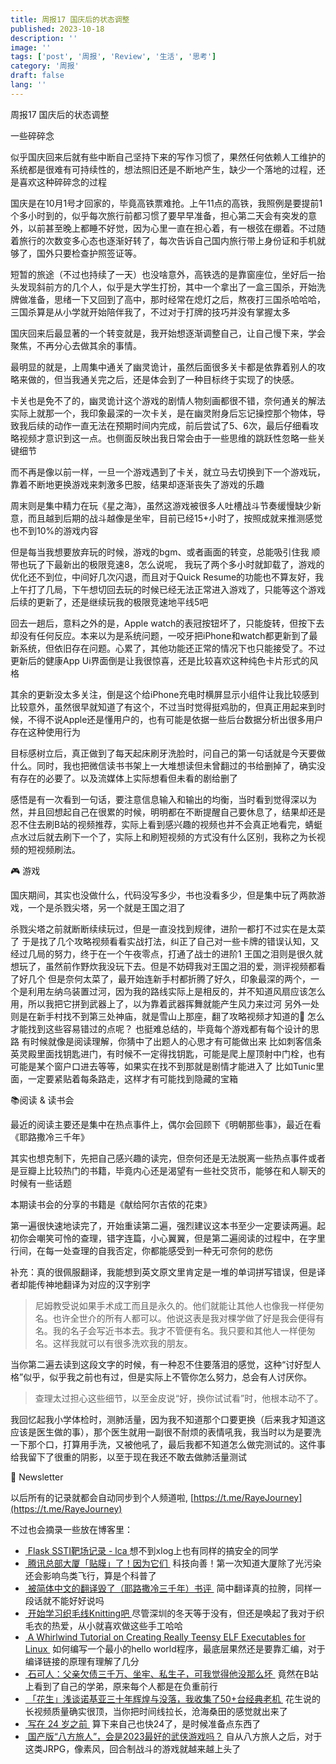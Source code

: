 ```yaml
---
title: 周报17 国庆后的状态调整
published: 2023-10-18
description: ''
image: ''
tags: ['post', '周报', 'Review', '生活', '思考']
category: '周报'
draft: false
lang: ''
---
```

 周报17 国庆后的状态调整





<!-- ![Group 1 (1)](./attachments/bafybeiaubjggbgnyccictn65kl3xcurpdilcxfh7hmhpbnim6m6virg7gu.png) -->

 一些碎碎念

似乎国庆回来后就有些中断自己坚持下来的写作习惯了，果然任何依赖人工维护的系统都是很难有可持续性的，想法照旧还是不断地产生，缺少一个落地的过程，还是喜欢这种碎碎念的过程 

国庆是在10月1号才回家的，毕竟高铁票难抢。上午11点的高铁，我照例是要提前1个多小时到的，似乎每次旅行前都习惯了要早早准备，担心第二天会有突发的意外，以前甚至晚上都睡不好觉，因为心里一直在担心着，有一根弦在绷着。不过随着旅行的次数变多心态也逐渐好转了，每次告诉自己国内旅行带上身份证和手机就够了，国外只要检查护照签证等。

短暂的旅途（不过也持续了一天）也没啥意外，高铁选的是靠窗座位，坐好后一抬头发现斜前方的几个人，似乎是大学生打扮，其中一个拿出了一盒三国杀，开始洗牌做准备，思绪一下又回到了高中，那时经常在熄灯之后，熬夜打三国杀哈哈哈，三国杀算是从小学就开始陪伴我了，不过对于打牌的技巧并没有掌握太多

国庆回来后最显著的一个转变就是，我开始想逐渐调整自己，让自己慢下来，学会聚焦，不再分心去做其余的事情。

最明显的就是，上周集中通关了幽灵诡计，虽然后面很多关卡都是依靠着别人的攻略来做的，但当我通关完之后，还是体会到了一种目标终于实现了的快感。

卡关也是免不了的，幽灵诡计这个游戏的剧情人物刻画都很不错，奈何通关的解法实际上就那一个，我印象最深的一次卡关，是在幽灵附身后忘记操控那个物体，导致我后续的动作一直无法在预期时间内完成，前后尝试了5、6次，最后仔细看攻略视频才意识到这一点。也侧面反映出我日常会由于一些思维的跳跃性忽略一些关键细节

而不再是像以前一样，一旦一个游戏遇到了卡关，就立马去切换到下一个游戏玩，靠着不断地更换游戏来刺激多巴胺，结果却逐渐丧失了游戏的乐趣

周末则是集中精力在玩《星之海》，虽然这游戏被很多人吐槽战斗节奏缓慢缺少新意，而且越到后期的战斗越像是坐牢，目前已经15+小时了，按照成就来推测感觉也不到10%的游戏内容

但是每当我想要放弃玩的时候，游戏的bgm、或者画面的转变，总能吸引住我
顺带也玩了下最新出的极限竞速8，怎么说呢， 我玩了两个多小时就卸载了，游戏的优化还不到位，中间好几次闪退，而且对于Quick Resume的功能也不算友好，我上午打了几局，下午想切回去玩的时候已经无法正常进入游戏了，只能等这个游戏后续的更新了，还是继续玩我的极限竞速地平线5吧

回去一趟后，意料之外的是，Apple watch的表冠按钮坏了，只能旋转，但按下去却没有任何反应。本来以为是系统问题，一咬牙把iPhone和watch都更新到了最新系统，但依旧存在问题。心累了，其他功能还正常的情况下也只能接受了。不过更新后的健康App Ui界面倒是让我很惊喜，还是比较喜欢这种纯色卡片形式的风格

其余的更新没太多关注，倒是这个给iPhone充电时横屏显示小组件让我比较感到比较意外，虽然很早就知道了有这个，不过当时觉得挺鸡肋的，但真正用起来到时候，不得不说Apple还是懂用户的，也有可能是依据一些后台数据分析出很多用户存在这种使用行为

目标感树立后，真正做到了每天起床刷牙洗脸时，问自己的第一句话就是今天要做什么。同时，我也把微信读书书架上一大堆想读但未曾翻过的书给删掉了，确实没有存在的必要了。以及流媒体上实际想看但未看的剧给删了

感悟是有一次看到一句话，要注意信息输入和输出的均衡，当时看到觉得深以为然，并且回想起自己在很累的时候，明明都在不断提醒自己要休息了，结果却还是忍不住去刷B站的视频推荐，实际上看到感兴趣的视频也并不会真正地看完，蜻蜓点水过后就去刷下一个了，实际上和刷短视频的方式没有什么区别，我称之为长视频的短视频刷法。


 🎮 游戏

国庆期间，其实也没做什么，代码没写多少，书也没看多少，但是集中玩了两款游戏，一个是杀戮尖塔，另一个就是王国之泪了

杀戮尖塔之前就断断续续玩过，但是一直没找到规律，进阶一都打不过实在是太菜了
于是找了几个攻略视频看看实战打法，纠正了自己对一些卡牌的错误认知，又经过几局的努力，终于在一个午夜零点，打通了战士的进阶1
王国之泪则是很久就想玩了，虽然前作野炊我没玩下去。但是不妨碍我对王国之泪的爱，测评视频都看了好几个
但是奈何太菜了，最开始连新手村都折腾了好久，印象最深的两个，一个是利用左纳乌装置过河，因为我的路线实际上是相反的，并不知道风扇应该怎么用，所以我把它拼到武器上了，以为靠着武器挥舞就能产生风力来过河
另外一处则是在新手村找不到第三处神庙，就是雪山上那座，翻了攻略视频才知道的🤣
怎么才能找到这些容易错过的点呢？
也挺难总结的，毕竟每个游戏都有每个设计的思路
有时候就像是阅读理解，你猜中了出题人的心思才有可能做出来
比如刺客信条英灵殿里面找钥匙进门，有时候不一定得找钥匙，可能是爬上屋顶射中门栓，也有可能是某个窗户口进去等等，如果实在找不到那就是剧情才能进入了
比如Tunic里面，一定要紧贴着每条路走，这样才有可能找到隐藏的宝箱


 📚阅读 & 读书会

最近的阅读主要还是集中在热点事件上，偶尔会回顾下《明朝那些事》，最近在看《耶路撒冷三千年》

其实也想克制下，先把自己感兴趣的读完，但奈何还是无法脱离一些热点事件或者是豆瓣上比较热门的书籍，毕竟内心还是渴望有一些社交货币，能够在和人聊天的时候有一些话题

本期读书会的分享的书籍是《献给阿尔吉侬的花束》

第一遍很快速地读完了，开始重读第二遍，强烈建议这本书至少一定要读两遍。起初你会嘲笑可怜的查理，错字连篇，小心翼翼，但是第二遍阅读的过程中，在字里行间，在每一处查理的自我否定，你都能感受到一种无可奈何的悲伤

补充：真的很佩服翻译，我能想到英文原文里肯定是一堆的单词拼写错误，但是译者却能传神地翻译为对应的汉字别字


> 尼姆教受说如果手术成工而且是永久的。他们就能让其他人也像我一样便匆名。也许全世介的所有人都可以。他说这表是我对棵学做了好是我会便得有名。我的名子会写近书本去。我才不管便有名。我只要和其他人一样便匆名。这样我就可以有很多洗欢我的朋友。

当你第二遍去读到这段文字的时候，有一种忍不住要落泪的感觉，这种“讨好型人格”似乎，似乎我之前也有过，但是实际上不管你怎么努力，总会有人讨厌你。

> 查理太过担心这些细节，以至金皮说“好，换你试试看”时，他根本动不了。

我回忆起我小学体检时，测肺活量，因为我不知道那个口要更换（后来我才知道这应该是医生做的事），那个医生就用一副很不耐烦的表情吼我，我当时以为是要洗一下那个口，打算用手洗，又被他吼了，最后我都不知道怎么做完测试的。这件事给我留下了很重的阴影，以至于现在我还不敢去做肺活量测试



 📮 Newsletter

以后所有的记录就都会自动同步到个人频道啦, [https://t.me/RayeJourney](https://t.me/RayeJourney)

不过也会摘录一些放在博客里：

- [ Flask SSTI靶场记录 - lca ](https://lca.xlog.app/Flask-SSTI-ba-chang-ji-lu)想不到xlog上也有同样的搞安全的同学
- [ 腾讯总部大厦「贴膜」了！因为它们 ](https://mp.weixin.qq.com/s/ZG1DZ53iIcudEXQ0WyaaRw) 科技向善！第一次知道大厦除了光污染还会影响鸟类飞行，算是个科普了
- [ 被简体中文的翻译毁了（耶路撒冷三千年）书评 ](https://book.douban.com/review/7421663/comments) 简中翻译真的拉胯，同样一段话就不能好好说吗
- [ 开始学习织毛线Knitting吧 ](https://thirdshire.com/post/getting-started-knitting/)尽管深圳的冬天等于没有，但还是唤起了我对于织毛衣的热爱，从小就喜欢做这些手工哈哈
- [ A Whirlwind Tutorial on Creating Really Teensy ELF Executables for Linux ](http://www.muppetlabs.com/~breadbox/software/tiny/teensy.html) 如何编写一个最小的hello world程序，最底层果然还是要靠汇编，对于编译链接的原理有理解了几分
- [ 石可人：父亲欠债三千万、坐牢、私生子，可我觉得他没那么坏 ](https://www.bilibili.com/video/BV1TC4y1G7sT) 竟然在B站上看到了自己的学弟，原来每个人都是在负重前行
- [ 「花生」浅谈诺基亚三十年辉煌与没落，我收集了50+台经典老机 ](https://www.bilibili.com/video/BV1JN411r7Mr) 花生说的长视频质量确实很顶，当你把时间线拉长，沧海桑田的感觉就出来了
- [ 写在 24 岁之前 ](https://hyoban.xlog.app/24-years) 算下来自己也快24了，是时候准备点东西了
- [ 国产版“八方旅人”，会是2023最好的武侠游戏吗？](https://mp.weixin.qq.com/s/PJN357qZUcyDRbqyE6mpFg?forceh5=1) 自从八方旅人之后，对于这类JRPG，像素风，回合制战斗的游戏就越来越上头了



[]()